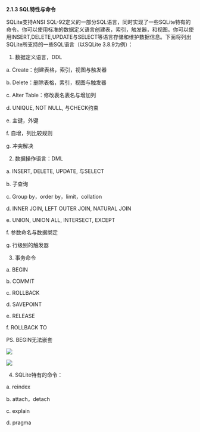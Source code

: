 **2.1.3 SQL特性与命令**

SQLite支持ANSI SQL-92定义的一部分SQL语言，同时实现了一些SQLite特有的命令。你可以使用标准的数据定义语言创建表，索引，触发器，和视图。你可以使用INSERT,DELETE,UPDATE与SELECT等语言存储和维护数据信息。下面将列出SQLite所支持的一些SQL语言（以SQLite 3.8.9为例）：



1. 数据定义语言，DDL

a. Create：创建表格，索引，视图与触发器

b. Delete：删除表格，索引，视图与触发器

c. Alter Table：修改表名表名与增加列

d. UNIQUE, NOT NULL, 与CHECK约束

e. 主键，外键

f. 自增，列比较规则

g. 冲突解决

2. 数据操作语言：DML

a. INSERT, DELETE, UPDATE, 与SELECT

b. 子查询

c. Group by，order by，limit，collation

d. INNER JOIN, LEFT OUTER JOIN, NATURAL JOIN

e. UNION, UNION ALL, INTERSECT, EXCEPT

f. 参数命名与数据绑定

g. 行级别的触发器

  


3. 事务命令

a. BEGIN

b. COMMIT

c. ROLLBACK

d. SAVEPOINT

e. RELEASE

f. ROLLBACK TO  


PS. BEGIN无法嵌套

![](evernotecid://6290FB03-6E65-4218-9E07-51CE5DB6CD91/ENResource/p1110)

  


![](evernotecid://6290FB03-6E65-4218-9E07-51CE5DB6CD91/ENResource/p1108)

  


  


4. SQLite特有的命令：

a. reindex

b. attach，detach

c. explain

d. pragma

